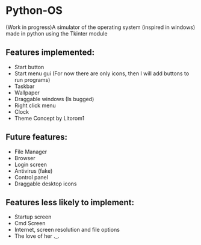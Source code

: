 # Python-OS
(Work in progress)A simulator of the operating system (inspired in windows) made in python using the Tkinter module

## Features implemented:
- Start button
- Start menu gui (For now there are only icons, then I will add buttons to run programs)
- Taskbar
- Wallpaper
- Draggable windows (Is bugged)
- Right click menu
- Clock
- Theme Concept by Litorom1

## Future features:
- File Manager
- Browser
- Login screen
- Antivirus (fake)
- Control panel
- Draggable desktop icons

## Features less likely to implement:
- Startup screen
- Cmd Screen
- Internet, screen resolution and file options
- The love of her ._.
